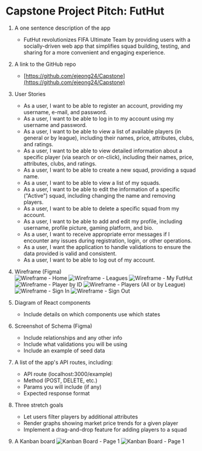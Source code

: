 # Capstone Project Pitch: FutHut

1. A one sentence description of the app  
   - FutHut revolutionizes FIFA Ultimate Team by providing users with a socially-driven web app that simplifies squad building, testing, and sharing for a more convenient and engaging experience.

2. A link to the GitHub repo  
   - [https://github.com/ejeong24/Capstone](https://github.com/ejeong24/Capstone)

3. User Stories
   - As a user, I want to be able to register an account, providing my username, e-mail, and password.
   - As a user, I want to be able to log in to my account using my username and password.
   - As a user, I want to be able to view a list of available players (in general or by league), including their names, price, attributes, clubs, and ratings.
   - As a user, I want to be able to view detailed information about a specific player (via search or on-click), including their names, price, attributes, clubs, and ratings.
   - As a user, I want to be able to create a new squad, providing a squad name.
   - As a user, I want to be able to view a list of my squads.
   - As a user, I want to be able to edit the information of a specific ("Active") squad, including changing the name and removing players.
   - As a user, I want to be able to delete a specific squad from my account.
   - As a user, I want to be able to add and edit my profile, including username, profile picture, gaming platform, and bio.
   - As a user, I want to receive appropriate error messages if I encounter any issues during registration, login, or other operations.
   - As a user, I want the application to handle validations to ensure the data provided is valid and consistent.
   - As a user, I want to be able to log out of my account.

4. Wireframe (Figma)  
![Wireframe - Home](https://github.com/ejeong24/Capstone/raw/main/FutHut%20Home.PNG)
![Wireframe - Leagues](https://github.com/ejeong24/Capstone/raw/main/FutHut%20Leagues.PNG)
![Wireframe - My FutHut](https://github.com/ejeong24/Capstone/raw/main/FutHut%20My%20FutHut.PNG)
![Wireframe - Player by ID](https://github.com/ejeong24/Capstone/raw/main/FutHut%20Player%20by%20ID.PNG)
![Wireframe - Players (All or by League)](https://github.com/ejeong24/Capstone/raw/main/FutHut%20Players%20and%20by%20League.PNG)
![Wireframe - Sign In](https://github.com/ejeong24/Capstone/raw/main/FutHut%20Sign%20In.PNG)
![Wireframe - Sign Out](https://github.com/ejeong24/Capstone/raw/main/FutHut%20Sign%20Out.PNG)


6. Diagram of React components
   - Include details on which components use which states

7. Screenshot of Schema (Figma)
   - Include relationships and any other info
   - Include what validations you will be using
   - Include an example of seed data

8. A list of the app's API routes, including:
   - API route (localhost:3000/example)
   - Method (POST, DELETE, etc.)
   - Params you will include (if any)
   - Expected response format

9. Three stretch goals
   - Let users filter players by additional attributes
   - Render graphs showing market price trends for a given player
   - Implement a drag-and-drop feature for adding players to a squad

11. A Kanban board
![Kanban Board - Page 1](https://github.com/ejeong24/Capstone/blob/main/images/FutHut%20Kanban%201.PNG)
![Kanban Board - Page 1](https://github.com/ejeong24/Capstone/blob/main/images/FutHut%20Kanban%202.PNG)
